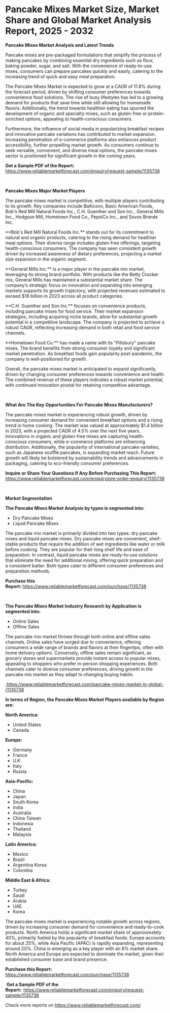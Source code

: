 <p><h1>Pancake Mixes Market Size, Market Share and Global Market Analysis Report, 2025 - 2032</h1></p><p><strong>Pancake Mixes Market Analysis and Latest Trends</strong></p>
<p><p>Pancake mixes are pre-packaged formulations that simplify the process of making pancakes by combining essential dry ingredients such as flour, baking powder, sugar, and salt. With the convenience of ready-to-use mixes, consumers can prepare pancakes quickly and easily, catering to the increasing trend of quick and easy meal preparation.</p><p>The Pancake Mixes Market is expected to grow at a CAGR of 11.8% during the forecast period, driven by shifting consumer preferences towards convenience food solutions. The rise of busy lifestyles has led to a growing demand for products that save time while still allowing for homemade flavors. Additionally, the trend towards healthier eating has spurred the development of organic and specialty mixes, such as gluten-free or protein-enriched options, appealing to health-conscious consumers.</p><p>Furthermore, the influence of social media in popularizing breakfast recipes and innovative pancake variations has contributed to market expansion. Increasing penetration of e-commerce platforms also enhances product accessibility, further propelling market growth. As consumers continue to seek versatile, convenient, and diverse meal options, the pancake mixes sector is positioned for significant growth in the coming years.</p></p>
<p><strong>Get a Sample PDF of the Report:&nbsp;</strong> <a href="https://www.reliablemarketforecast.com/enquiry/request-sample/1135738?utm_campaign=3120&utm_medium=2&utm_source=Github&utm_content=ia&utm_term=07042025&utm_id=pancake-mixes">https://www.reliablemarketforecast.com/enquiry/request-sample/1135738</a></p>
<p>&nbsp;</p>
<p><strong>Pancake Mixes Major Market Players</strong></p>
<p><p>The pancake mixes market is competitive, with multiple players contributing to its growth. Key companies include Balticovo, Basic American Foods, Bob's Red Mill Natural Foods Inc., C.H. Guenther and Son Inc., General Mills Inc., Hodgson Mill, Hometown Food Co., PepsiCo Inc., and Sovos Brands Inc.</p><p>**Bob's Red Mill Natural Foods Inc.** stands out for its commitment to natural and organic products, catering to the rising demand for healthier meal options. Their diverse range includes gluten-free offerings, targeting health-conscious consumers. The company has seen consistent growth driven by increased awareness of dietary preferences, projecting a market size expansion in the organic segment.</p><p>**General Mills Inc.** is a major player in the pancake mix market, leveraging its strong brand portfolio. With products like the Betty Crocker mix, General Mills has maintained a substantial market share. The company’s strategic focus on innovation and expanding into emerging markets supports its growth trajectory, with projected revenues estimated to exceed $18 billion in 2023 across all product categories.</p><p>**C.H. Guenther and Son Inc.** focuses on convenience products, including pancake mixes for food service. Their market expansion strategies, including acquiring niche brands, allow for substantial growth potential in a competitive landscape. The company is projected to achieve a robust CAGR, reflecting increasing demand in both retail and food service channels.</p><p>**Hometown Food Co.** has made a name with its "Pillsbury" pancake mixes. The brand benefits from strong consumer loyalty and significant market penetration. As breakfast foods gain popularity post-pandemic, the company is well-positioned for growth.</p><p>Overall, the pancake mixes market is anticipated to expand significantly, driven by changing consumer preferences towards convenience and health. The combined revenue of these players indicates a robust market potential, with continued innovation pivotal for retaining competitive advantage.</p></p>
<p>&nbsp;</p>
<p><strong>What Are The Key Opportunities For Pancake Mixes Manufacturers?</strong></p>
<p><p>The pancake mixes market is experiencing robust growth, driven by increasing consumer demand for convenient breakfast options and a rising trend in home cooking. The market was valued at approximately $1.4 billion in 2023, with a projected CAGR of 4.5% over the next five years. Innovations in organic and gluten-free mixes are capturing health-conscious consumers, while e-commerce platforms are enhancing distribution. Additionally, the popularity of international pancake varieties, such as Japanese soufflé pancakes, is expanding market reach. Future growth will likely be bolstered by sustainability trends and advancements in packaging, catering to eco-friendly consumer preferences.</p></p>
<p><strong>Inquire or Share Your Questions If Any Before Purchasing This Report:</strong> <a href="https://www.reliablemarketforecast.com/enquiry/pre-order-enquiry/1135738?utm_campaign=3120&utm_medium=2&utm_source=Github&utm_content=ia&utm_term=07042025&utm_id=pancake-mixes">https://www.reliablemarketforecast.com/enquiry/pre-order-enquiry/1135738</a></p>
<p>&nbsp;</p>
<p><strong>Market Segmentation</strong></p>
<p><strong>The Pancake Mixes Market Analysis by types is segmented into:</strong></p>
<p><ul><li>Dry Pancake Mixes</li><li>Liquid Pancake Mixes</li></ul></p>
<p><p>The pancake mix market is primarily divided into two types: dry pancake mixes and liquid pancake mixes. Dry pancake mixes are convenient, shelf-stable products that require the addition of wet ingredients like water or milk before cooking. They are popular for their long shelf life and ease of preparation. In contrast, liquid pancake mixes are ready-to-use solutions that eliminate the need for additional mixing, offering quick preparation and a consistent batter. Both types cater to different consumer preferences and preparation methods.</p></p>
<p><strong>Purchase this Report:&nbsp;</strong><a href="https://www.reliablemarketforecast.com/purchase/1135738?utm_campaign=3120&utm_medium=2&utm_source=Github&utm_content=ia&utm_term=07042025&utm_id=pancake-mixes">https://www.reliablemarketforecast.com/purchase/1135738</a></p>
<p>&nbsp;</p>
<p><strong>The Pancake Mixes Market Industry Research by Application is segmented into:</strong></p>
<p><ul><li>Online Sales</li><li>Offline Sales</li></ul></p>
<p><p>The pancake mix market thrives through both online and offline sales channels. Online sales have surged due to convenience, offering consumers a wide range of brands and flavors at their fingertips, often with home delivery options. Conversely, offline sales remain significant, as grocery stores and supermarkets provide instant access to popular mixes, appealing to shoppers who prefer in-person shopping experiences. Both channels cater to diverse consumer preferences, driving growth in the pancake mix market as they adapt to changing buying habits.</p></p>
<p><a href="https://www.reliablemarketforecast.com/pancake-mixes-market-in-global-r1135738?utm_campaign=3120&utm_medium=2&utm_source=Github&utm_content=ia&utm_term=07042025&utm_id=pancake-mixes">&nbsp;https://www.reliablemarketforecast.com/pancake-mixes-market-in-global-r1135738</a></p>
<p><strong>In terms of Region, the Pancake Mixes Market Players available by Region are:</strong></p>
<p>
    <p> <strong> North America: </strong>
        <ul>
            <li>United States</li>
            <li>Canada</li>
        </ul>
        </p> 
    <p> <strong> Europe: </strong>
        <ul>
            <li>Germany</li>
            <li>France</li>
            <li>U.K.</li>
            <li>Italy</li>
            <li>Russia</li>
        </ul>
        </p> 
    <p> <strong> Asia-Pacific: </strong>
        <ul>
            <li>China</li>
            <li>Japan</li>
            <li>South Korea</li>
            <li>India</li>
            <li>Australia</li>
            <li>China Taiwan</li>
            <li>Indonesia</li>
            <li>Thailand</li>
            <li>Malaysia</li>
        </ul>
        </p> 
    <p> <strong> Latin America: </strong>
        <ul>
            <li>Mexico</li>
            <li>Brazil</li>
            <li>Argentina Korea</li>
            <li>Colombia</li>
        </ul>
        </p> 
    <p> <strong> Middle East & Africa: </strong>
        <ul>
            <li>Turkey</li>
            <li>Saudi</li>
            <li>Arabia</li>
            <li>UAE</li>
            <li>Korea</li>
        </ul>
    </p>
    </p>
<p><p>The pancake mixes market is experiencing notable growth across regions, driven by increasing consumer demand for convenience and ready-to-cook products. North America holds a significant market share of approximately 40%, primarily fueled by the popularity of breakfast foods. Europe accounts for about 25%, while Asia Pacific (APAC) is rapidly expanding, representing around 20%. China is emerging as a key player with an 8% market share. North America and Europe are expected to dominate the market, given their established consumer base and brand presence.</p></p>
<p><strong>Purchase this Report: </strong><a href="https://www.reliablemarketforecast.com/purchase/1135738?utm_campaign=3120&utm_medium=2&utm_source=Github&utm_content=ia&utm_term=07042025&utm_id=pancake-mixes">https://www.reliablemarketforecast.com/purchase/1135738</a></p>
<p>&nbsp;<strong>Get a Sample PDF of the Report:&nbsp;&nbsp;</strong><a href="https://www.reliablemarketforecast.com/enquiry/request-sample/1135738?utm_campaign=3120&utm_medium=2&utm_source=Github&utm_content=ia&utm_term=07042025&utm_id=pancake-mixes">https://www.reliablemarketforecast.com/enquiry/request-sample/1135738</a></p>
<p><strong></strong></p>
<p>Check more reports on <a href="https://www.reliablemarketforecast.com/?utm_campaign=3120&utm_medium=2&utm_source=Github&utm_content=ia&utm_term=07042025&utm_id=pancake-mixes">https://www.reliablemarketforecast.com/</a></p>